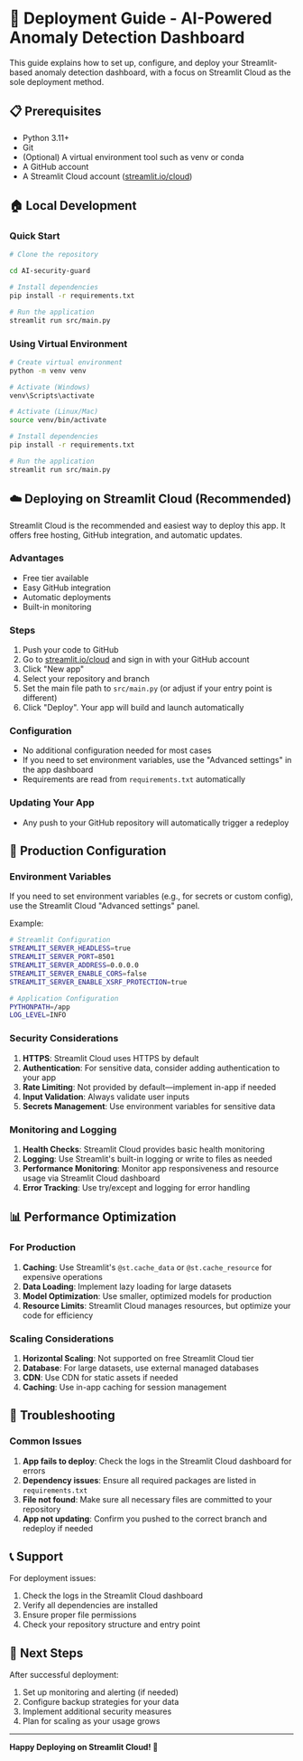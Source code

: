 


# 🚀 Deployment Guide - AI-Powered Anomaly Detection Dashboard

This guide explains how to set up, configure, and deploy your Streamlit-based anomaly detection dashboard, with a focus on Streamlit Cloud as the sole deployment method.

## 📋 Prerequisites

- Python 3.11+
- Git
- (Optional) A virtual environment tool such as venv or conda
- A GitHub account
- A Streamlit Cloud account ([streamlit.io/cloud](https://streamlit.io/cloud))

## 🏠 Local Development

### Quick Start
```bash
# Clone the repository

cd AI-security-guard

# Install dependencies
pip install -r requirements.txt

# Run the application
streamlit run src/main.py
```

### Using Virtual Environment
```bash
# Create virtual environment
python -m venv venv

# Activate (Windows)
venv\Scripts\activate

# Activate (Linux/Mac)
source venv/bin/activate

# Install dependencies
pip install -r requirements.txt

# Run the application
streamlit run src/main.py
```

## ☁️ Deploying on Streamlit Cloud (Recommended)

Streamlit Cloud is the recommended and easiest way to deploy this app. It offers free hosting, GitHub integration, and automatic updates.

### Advantages
- Free tier available
- Easy GitHub integration
- Automatic deployments
- Built-in monitoring

### Steps
1. Push your code to GitHub
2. Go to [streamlit.io/cloud](https://streamlit.io/cloud) and sign in with your GitHub account
3. Click "New app"
4. Select your repository and branch
5. Set the main file path to `src/main.py` (or adjust if your entry point is different)
6. Click "Deploy". Your app will build and launch automatically

### Configuration
- No additional configuration needed for most cases
- If you need to set environment variables, use the "Advanced settings" in the app dashboard
- Requirements are read from `requirements.txt` automatically

### Updating Your App
- Any push to your GitHub repository will automatically trigger a redeploy

## 🔧 Production Configuration

### Environment Variables
If you need to set environment variables (e.g., for secrets or custom config), use the Streamlit Cloud "Advanced settings" panel.

Example:
```bash
# Streamlit Configuration
STREAMLIT_SERVER_HEADLESS=true
STREAMLIT_SERVER_PORT=8501
STREAMLIT_SERVER_ADDRESS=0.0.0.0
STREAMLIT_SERVER_ENABLE_CORS=false
STREAMLIT_SERVER_ENABLE_XSRF_PROTECTION=true

# Application Configuration
PYTHONPATH=/app
LOG_LEVEL=INFO
```

### Security Considerations
1. **HTTPS**: Streamlit Cloud uses HTTPS by default
2. **Authentication**: For sensitive data, consider adding authentication to your app
3. **Rate Limiting**: Not provided by default—implement in-app if needed
4. **Input Validation**: Always validate user inputs
5. **Secrets Management**: Use environment variables for sensitive data

### Monitoring and Logging
1. **Health Checks**: Streamlit Cloud provides basic health monitoring
2. **Logging**: Use Streamlit's built-in logging or write to files as needed
3. **Performance Monitoring**: Monitor app responsiveness and resource usage via Streamlit Cloud dashboard
4. **Error Tracking**: Use try/except and logging for error handling

## 📊 Performance Optimization

### For Production
1. **Caching**: Use Streamlit's `@st.cache_data` or `@st.cache_resource` for expensive operations
2. **Data Loading**: Implement lazy loading for large datasets
3. **Model Optimization**: Use smaller, optimized models for production
4. **Resource Limits**: Streamlit Cloud manages resources, but optimize your code for efficiency

### Scaling Considerations
1. **Horizontal Scaling**: Not supported on free Streamlit Cloud tier
2. **Database**: For large datasets, use external managed databases
3. **CDN**: Use CDN for static assets if needed
4. **Caching**: Use in-app caching for session management

## 🚨 Troubleshooting

### Common Issues
1. **App fails to deploy**: Check the logs in the Streamlit Cloud dashboard for errors
2. **Dependency issues**: Ensure all required packages are listed in `requirements.txt`
3. **File not found**: Make sure all necessary files are committed to your repository
4. **App not updating**: Confirm you pushed to the correct branch and redeploy if needed

## 📞 Support

For deployment issues:
1. Check the logs in the Streamlit Cloud dashboard
2. Verify all dependencies are installed
3. Ensure proper file permissions
4. Check your repository structure and entry point

## 🎯 Next Steps

After successful deployment:
1. Set up monitoring and alerting (if needed)
2. Configure backup strategies for your data
3. Implement additional security measures
4. Plan for scaling as your usage grows

---

**Happy Deploying on Streamlit Cloud! 🚀**
